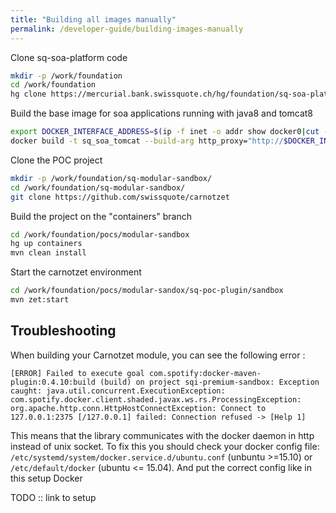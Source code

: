 ```yaml
---
title: "Building all images manually"
permalink: /developer-guide/building-images-manually
---
```


Clone sq-soa-platform code

```bash
mkdir -p /work/foundation
cd /work/foundation
hg clone https://mercurial.bank.swissquote.ch/hg/foundation/sq-soa-platform
```

Build the base image for soa applications running with java8 and tomcat8

```bash
export DOCKER_INTERFACE_ADDRESS=$(ip -f inet -o addr show docker0|cut -d ' ' -f 7 | cut -d '/' -f 1)
docker build -t sq_soa_tomcat --build-arg http_proxy="http://$DOCKER_INTERFACE_ADDRESS:3129" /work/foundation/sq-soa-platform/service-jersey/docker/java8tomcat8
```

Clone the POC project

```bash
mkdir -p /work/foundation/sq-modular-sandbox/
cd /work/foundation/sq-modular-sandbox/
git clone https://github.com/swissquote/carnotzet
```

Build the project on the "containers" branch

```bash
cd /work/foundation/pocs/modular-sandbox
hg up containers
mvn clean install
```

Start the carnotzet environment

```bash
cd /work/foundation/pocs/modular-sandox/sq-poc-plugin/sandbox
mvn zet:start
 ```
 
## Troubleshooting

When building your Carnotzet module, you can see the following error :

```
[ERROR] Failed to execute goal com.spotify:docker-maven-plugin:0.4.10:build (build) on project sqi-premium-sandbox: Exception caught: java.util.concurrent.ExecutionException: com.spotify.docker.client.shaded.javax.ws.rs.ProcessingException: org.apache.http.conn.HttpHostConnectException: Connect to 127.0.0.1:2375 [/127.0.0.1] failed: Connection refused -> [Help 1] 
```

This means that the library communicates with the docker daemon in http instead of unix socket. 
To fix this you should check your docker config file: `/etc/systemd/system/docker.service.d/ubuntu.conf` (unbuntu >=15.10) or `/etc/default/docker` (ubuntu <= 15.04). 
And put the correct config like in this setup Docker

TODO :: link to setup


